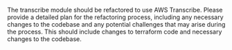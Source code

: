 The transcribe module should be refactored to use AWS Transcribe. Please provide a detailed plan for the refactoring process, including any necessary changes to the codebase and any potential challenges that may arise during the process. This should include changes to terraform code and necessary changes to the codebase.